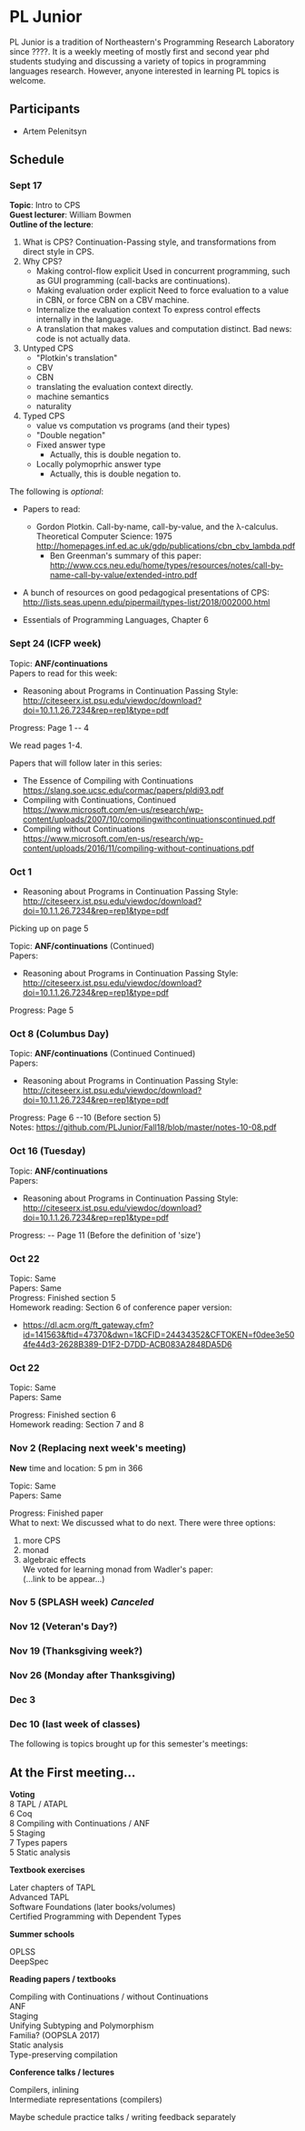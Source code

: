 # PL Junior

PL Junior is a tradition of Northeastern's Programming Research Laboratory since ????. It is a weekly meeting of mostly first and second year phd students studying and discussing a variety of topics in programming languages research. However, anyone interested in learning PL topics is welcome.

## Participants
+ Artem Pelenitsyn


## Schedule

### Sept 17

**Topic**: Intro to CPS  
**Guest lecturer**: William Bowmen  
**Outline of the lecture**:  
1. What is CPS?
   Continuation-Passing style, and transformations from direct style in CPS.
2. Why CPS?
   - Making control-flow explicit
     Used in concurrent programming, such as GUI programming (call-backs are
     continuations).
   - Making evaluation order explicit
     Need to force evaluation to a value in CBN, or force CBN on a CBV machine.
   - Internalize the evaluation context
     To express control effects internally in the language.
   - A translation that makes values and computation distinct.
     Bad news: code is not actually data.
2. Untyped CPS
   - "Plotkin's translation"
    - CBV
    - CBN
   - translating the evaluation context directly.
   - machine semantics
   - naturality
3. Typed CPS
   - value vs computation vs programs (and their types)
   - "Double negation"
   - Fixed answer type
     - Actually, this is double negation to.
   - Locally polymoprhic answer type
     - Actually, this is double negation to.

The following is *optional*:  
+ Papers to read:
  - Gordon Plotkin. Call-by-name, call-by-value, and the λ-calculus. Theoretical Computer Science: 1975  
   http://homepages.inf.ed.ac.uk/gdp/publications/cbn_cbv_lambda.pdf
    + Ben Greenman's summary of this paper:  
     http://www.ccs.neu.edu/home/types/resources/notes/call-by-name-call-by-value/extended-intro.pdf

+ A bunch of resources on good pedagogical presentations of CPS:  
 http://lists.seas.upenn.edu/pipermail/types-list/2018/002000.html

+ Essentials of Programming Languages, Chapter 6

### Sept 24 (ICFP week)

Topic: **ANF/continuations**  
Papers to read for this week:  
+ Reasoning about Programs in Continuation Passing Style:  
  http://citeseerx.ist.psu.edu/viewdoc/download?doi=10.1.1.26.7234&rep=rep1&type=pdf

Progress: Page 1 -- 4



We read pages 1-4.

Papers that will follow later in this series:
+ The Essence of Compiling with Continuations  
  https://slang.soe.ucsc.edu/cormac/papers/pldi93.pdf
+ Compiling with Continuations, Continued  
 https://www.microsoft.com/en-us/research/wp-content/uploads/2007/10/compilingwithcontinuationscontinued.pdf
+ Compiling without Continuations  
 https://www.microsoft.com/en-us/research/wp-content/uploads/2016/11/compiling-without-continuations.pdf

### Oct 1
+ Reasoning about Programs in Continuation Passing Style: http://citeseerx.ist.psu.edu/viewdoc/download?doi=10.1.1.26.7234&rep=rep1&type=pdf

Picking up on page 5

Topic: **ANF/continuations** (Continued)  
Papers:
+ Reasoning about Programs in Continuation Passing Style:  
 http://citeseerx.ist.psu.edu/viewdoc/download?doi=10.1.1.26.7234&rep=rep1&type=pdf

Progress: Page 5  



### Oct 8 (Columbus Day)

Topic: **ANF/continuations** (Continued Continued)  
Papers:
+ Reasoning about Programs in Continuation Passing Style:  
 http://citeseerx.ist.psu.edu/viewdoc/download?doi=10.1.1.26.7234&rep=rep1&type=pdf

Progress: Page 6 --10 (Before section 5)  
Notes: https://github.com/PLJunior/Fall18/blob/master/notes-10-08.pdf



### Oct 16 (Tuesday)

Topic: **ANF/continuations**  
Papers:  
+ Reasoning about Programs in Continuation Passing Style:  
 http://citeseerx.ist.psu.edu/viewdoc/download?doi=10.1.1.26.7234&rep=rep1&type=pdf

Progress: -- Page 11 (Before the definition of 'size')  


### Oct 22

Topic: Same    
Papers: Same  
Progress: Finished section 5  
Homework reading: Section 6 of conference paper version:  
+ https://dl.acm.org/ft_gateway.cfm?id=141563&ftid=47370&dwn=1&CFID=24434352&CFTOKEN=f0dee3e504fe44d3-2628B389-D1F2-D7DD-ACB083A2848DA5D6  



### Oct 22

Topic: Same  
Papers: Same


Progress: Finished section 6  
Homework reading: Section 7 and 8  


### Nov 2 (Replacing next week's meeting)

**New** time and location: 5 pm in 366  

Topic: Same  
Papers: Same  

Progress: Finished paper  
What to next: We discussed what to do next. There were three options:  
1. more CPS
2. monad
3. algebraic effects  
We voted for learning monad from Wadler's paper:  
(...link to be appear...)  





### Nov 5 (SPLASH week) *Canceled*

### Nov 12 (Veteran's Day?)

### Nov 19 (Thanksgiving week?)

### Nov 26 (Monday after Thanksgiving)

### Dec 3

### Dec 10 (last week of classes)  




The following is topics brought up for this semester's meetings:

## At the First meeting...

**Voting**  
8 TAPL / ATAPL  
6 Coq  
8 Compiling with Continuations / ANF  
5 Staging  
7 Types papers  
5 Static analysis  


**Textbook exercises**  

Later chapters of TAPL  
Advanced TAPL  
Software Foundations (later books/volumes)  
Certified Programming with Dependent Types  


**Summer schools**

OPLSS  
DeepSpec  

**Reading papers / textbooks**

Compiling with Continuations / without Continuations  
ANF  
Staging  
Unifying Subtyping and Polymorphism  
Familia? (OOPSLA 2017)  
Static analysis  
Type-preserving compilation  


**Conference talks / lectures**

Compilers, inlining  
Intermediate representations (compilers)


Maybe schedule practice talks / writing feedback separately
